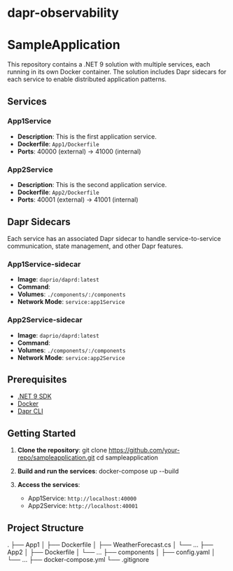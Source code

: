 # dapr-observability

# SampleApplication

This repository contains a .NET 9 solution with multiple services, each running in its own Docker container. The solution includes Dapr sidecars for each service to enable distributed application patterns.

## Services

### App1Service
- **Description**: This is the first application service.
- **Dockerfile**: `App1/Dockerfile`
- **Ports**: 40000 (external) -> 41000 (internal)

### App2Service
- **Description**: This is the second application service.
- **Dockerfile**: `App2/Dockerfile`
- **Ports**: 40001 (external) -> 41001 (internal)

## Dapr Sidecars

Each service has an associated Dapr sidecar to handle service-to-service communication, state management, and other Dapr features.

### App1Service-sidecar
- **Image**: `daprio/daprd:latest`
- **Command**:
- **Volumes**: `./components/:/components`
- **Network Mode**: `service:app1Service`

### App2Service-sidecar
- **Image**: `daprio/daprd:latest`
- **Command**:
- **Volumes**: `./components/:/components`
- **Network Mode**: `service:app2Service`

## Prerequisites

- [.NET 9 SDK](https://dotnet.microsoft.com/download/dotnet/9.0)
- [Docker](https://www.docker.com/get-started)
- [Dapr CLI](https://docs.dapr.io/getting-started/install-dapr-cli/)

## Getting Started

1. **Clone the repository**:
   git clone https://github.com/your-repo/sampleapplication.git cd sampleapplication

2. **Build and run the services**:
   docker-compose up --build

3. **Access the services**:
   - App1Service: `http://localhost:40000`
   - App2Service: `http://localhost:40001`

## Project Structure

. ├── App1 │   ├── Dockerfile │   ├── WeatherForecast.cs │   └── ... ├── App2 │   ├── Dockerfile │   └── ... ├── components │   ├── config.yaml │   └── ... ├── docker-compose.yml └── .gitignore
